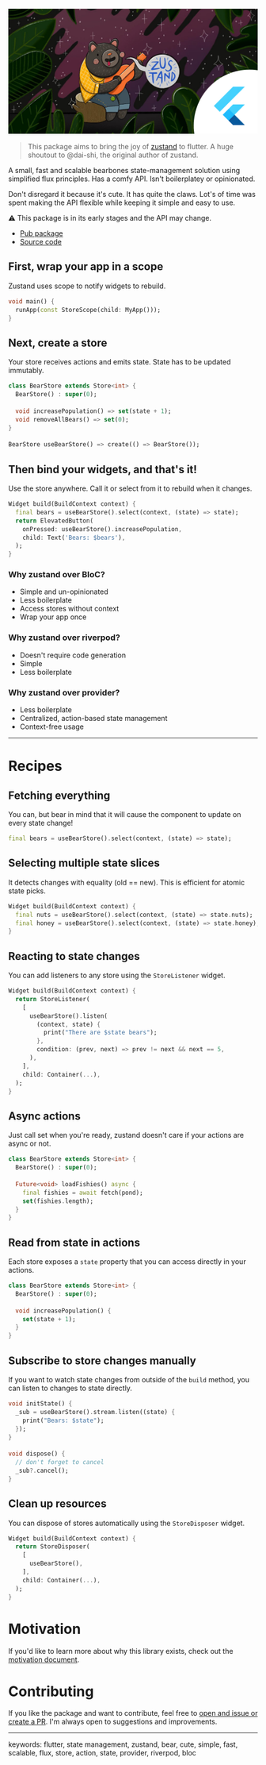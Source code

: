 <p align="center">
  <img src="https://raw.githubusercontent.com/josiahsrc/flutter_zustand/main/assets/bear_flutter.jpg" />
</p>

> This package aims to bring the joy of [zustand](https://github.com/pmndrs/zustand?tab=readme-ov-file) to flutter. A huge shoutout to @dai-shi, the original author of zustand.

A small, fast and scalable bearbones state-management solution using simplified flux principles. Has a comfy API. Isn't boilerplatey or opinionated.

Don't disregard it because it's cute. It has quite the claws. Lot's of time was spent making the API flexible while keeping it simple and easy to use.

:warning: This package is in its early stages and the API may change.

- [Pub package](https://pub.dev/packages/flutter_zustand)
- [Source code](https://github.com/josiahsrc/flutter_zustand/blob/main/packages/flutter_zustand)

## First, wrap your app in a scope

Zustand uses scope to notify widgets to rebuild.

```dart
void main() {
  runApp(const StoreScope(child: MyApp()));
}
```

## Next, create a store

Your store receives actions and emits state. State has to be updated immutably.

```dart
class BearStore extends Store<int> {
  BearStore() : super(0);

  void increasePopulation() => set(state + 1);
  void removeAllBears() => set(0);
}

BearStore useBearStore() => create(() => BearStore());
```

## Then bind your widgets, and that's it!

Use the store anywhere. Call it or select from it to rebuild when it changes.

```dart
Widget build(BuildContext context) {
  final bears = useBearStore().select(context, (state) => state);
  return ElevatedButton(
    onPressed: useBearStore().increasePopulation,
    child: Text('Bears: $bears'),
  );
}
```

### Why zustand over BloC?

- Simple and un-opinionated
- Less boilerplate
- Access stores without context
- Wrap your app once

### Why zustand over riverpod?

- Doesn't require code generation
- Simple
- Less boilerplate

### Why zustand over provider?

- Less boilerplate
- Centralized, action-based state management
- Context-free usage

---

# Recipes

## Fetching everything

You can, but bear in mind that it will cause the component to update on every state change!

```dart
final bears = useBearStore().select(context, (state) => state);
```

## Selecting multiple state slices

It detects changes with equality (old == new). This is efficient for atomic state picks.

```dart
Widget build(BuildContext context) {
  final nuts = useBearStore().select(context, (state) => state.nuts);
  final honey = useBearStore().select(context, (state) => state.honey);
}
```

## Reacting to state changes

You can add listeners to any store using the `StoreListener` widget.

```dart
Widget build(BuildContext context) {
  return StoreListener(
    [
      useBearStore().listen(
        (context, state) {
          print("There are $state bears");
        },
        condition: (prev, next) => prev != next && next == 5,
      ),
    ],
    child: Container(...),
  );
}
```

## Async actions

Just call set when you're ready, zustand doesn't care if your actions are async or not.

```dart
class BearStore extends Store<int> {
  BearStore() : super(0);

  Future<void> loadFishies() async {
    final fishies = await fetch(pond);
    set(fishies.length);
  }
}
```

## Read from state in actions

Each store exposes a `state` property that you can access directly in your actions.

```dart
class BearStore extends Store<int> {
  BearStore() : super(0);

  void increasePopulation() {
    set(state + 1);
  }
}
```

## Subscribe to store changes manually

If you want to watch state changes from outside of the `build` method, you can listen to changes to state directly.

```dart
void initState() {
  _sub = useBearStore().stream.listen((state) {
    print("Bears: $state");
  });
}

void dispose() {
  // don't forget to cancel
  _sub?.cancel(); 
}
```

## Clean up resources

You can dispose of stores automatically using the `StoreDisposer` widget.

```dart
Widget build(BuildContext context) {
  return StoreDisposer(
    [
      useBearStore(),
    ],
    child: Container(...),
  );
}
```

# Motivation

If you'd like to learn more about why this library exists, check out the [motivation document](https://github.com/josiahsrc/flutter_zustand/blob/main/docs/motivation.md).

# Contributing

If you like the package and want to contribute, feel free to [open and issue or create a PR](https://github.com/josiahsrc/flutter_zustand/tree/main). I'm always open to suggestions and improvements.

---

keywords: flutter, state management, zustand, bear, cute, simple, fast, scalable, flux, store, action, state, provider, riverpod, bloc

